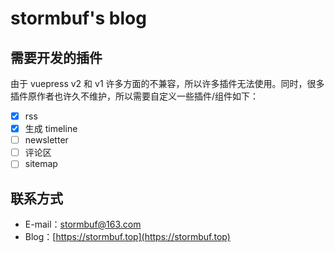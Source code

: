 # stormbuf's blog

## 需要开发的插件
由于 vuepress v2 和 v1 许多方面的不兼容，所以许多插件无法使用。同时，很多插件原作者也许久不维护，所以需要自定义一些插件/组件如下：
- [x] rss
- [x] 生成 timeline
- [ ] newsletter
- [ ] 评论区
- [ ] sitemap
## 联系方式
- E-mail：[stormbuf@163.com](mailto:stormbuf@163.com)
- Blog：[https://stormbuf.top](https://stormbuf.top)